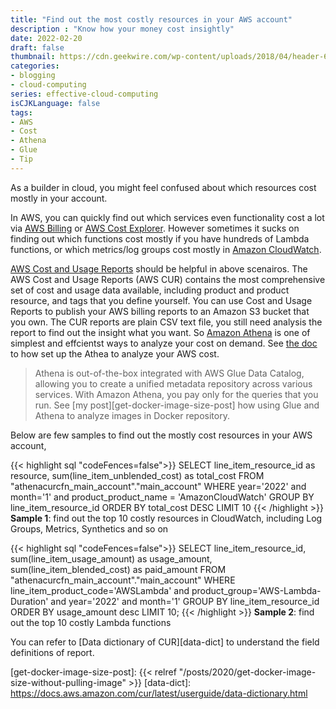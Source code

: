 ```yaml
---
title: "Find out the most costly resources in your AWS account"
description : "Know how your money cost insightly"
date: 2022-02-20
draft: false
thumbnail: https://cdn.geekwire.com/wp-content/uploads/2018/04/header-630x450-630x450.png
categories:
- blogging
- cloud-computing
series: effective-cloud-computing
isCJKLanguage: false
tags:
- AWS
- Cost
- Athena
- Glue
- Tip
---
```

As a builder in cloud, you might feel confused about which resources cost mostly in your account.

In AWS, you can quickly find out which services even functionality cost a lot via [AWS Billing][aws-billing] or 
[AWS Cost Explorer][cost-explorer]. However sometimes it sucks on finding out which functions cost mostly if 
you have hundreds of Lambda functions, or which metrics/log groups cost mostly in [Amazon CloudWatch][cloudwatch].

<!--more-->

[AWS Cost and Usage Reports][cur] should be helpful in above scenairos. 
The AWS Cost and Usage Reports (AWS CUR) contains the most comprehensive set of cost and usage data available, 
including product and product resource, and tags that you define yourself.
You can use Cost and Usage Reports to publish your AWS billing reports to an Amazon S3 bucket that you own. 
The CUR reports are plain CSV text file, you still need analysis the report to find out the insight what you want.
So [Amazon Athena][athena] is one of simplest and effcientst ways to analyze your cost on demand. 
See [the doc][cur-query-athena] to how set up the Athea to analyze your AWS cost.

> Athena is out-of-the-box integrated with AWS Glue Data Catalog, allowing you to create a unified metadata repository across various services.
With Amazon Athena, you pay only for the queries that you run. See [my post][get-docker-image-size-post] how 
using Glue and Athena to analyze images in Docker repository.

Below are few samples to find out the mostly cost resources in your AWS account,

{{< highlight sql "codeFences=false">}}
SELECT line_item_resource_id as resource, sum(line_item_unblended_cost) as total_cost  FROM "athenacurcfn_main_account"."main_account" 
WHERE year='2022' and month='1' and product_product_name = 'AmazonCloudWatch' 
GROUP BY line_item_resource_id
ORDER BY total_cost DESC
LIMIT 10
{{< /highlight >}}
**Sample 1**: find out the top 10 costly resources in CloudWatch, including Log Groups, Metrics, Synthetics and so on

{{< highlight sql "codeFences=false">}}
SELECT line_item_resource_id, sum(line_item_usage_amount) as usage_amount, sum(line_item_blended_cost) as paid_amount FROM "athenacurcfn_main_account"."main_account"
    WHERE line_item_product_code='AWSLambda' and product_group='AWS-Lambda-Duration'
    and year='2022' and month='1'
    GROUP BY line_item_resource_id
    ORDER BY usage_amount desc
    LIMIT 10;
{{< /highlight >}}
**Sample 2**: find out the top 10 costly Lambda functions

You can refer to [Data dictionary of CUR][data-dict] to understand the field definitions of report.

[aws-billing]: https://docs.aws.amazon.com/awsaccountbilling/latest/aboutv2/billing-what-is.html
[cost-explorer]: https://aws.amazon.com/aws-cost-management/aws-cost-explorer/
[cloudwatch]: https://aws.amazon.com/cloudwatch/
[cur]: https://docs.aws.amazon.com/cur/latest/userguide/what-is-cur.html
[cur-query-athena]: https://docs.aws.amazon.com/cur/latest/userguide/cur-query-athena.html
[athena]: https://aws.amazon.com/athena/
[get-docker-image-size-post]: {{< relref "/posts/2020/get-docker-image-size-without-pulling-image" >}}
[data-dict]: https://docs.aws.amazon.com/cur/latest/userguide/data-dictionary.html
